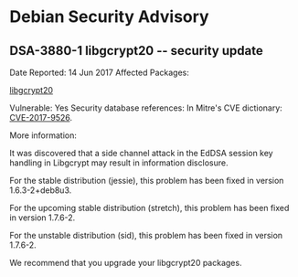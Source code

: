 
Debian Security Advisory
========================


DSA-3880-1 libgcrypt20 -- security update
-----------------------------------------



Date Reported:
14 Jun 2017
Affected Packages:

[libgcrypt20](https://packages.debian.org/src:libgcrypt20)

Vulnerable:
Yes
Security database references:
In Mitre's CVE dictionary: [CVE-2017-9526](https://security-tracker.debian.org/tracker/CVE-2017-9526).  

More information:

It was discovered that a side channel attack in the EdDSA session key
handling in Libgcrypt may result in information disclosure.


For the stable distribution (jessie), this problem has been fixed in
version 1.6.3-2+deb8u3.


For the upcoming stable distribution (stretch), this problem has been
fixed in version 1.7.6-2.


For the unstable distribution (sid), this problem has been fixed in
version 1.7.6-2.


We recommend that you upgrade your libgcrypt20 packages.





